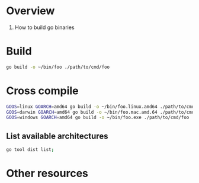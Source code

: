 # Overview
1. How to build go binaries


# Build
```sh
go build -o ~/bin/foo ./path/to/cmd/foo
```


# Cross compile
```sh
GOOS=linux GOARCH=amd64 go build -o ~/bin/foo.linux.amd64 ./path/to/cmd/foo
GOOS=darwin GOARCH=amd64 go build -o ~/bin/foo.mac.amd.64 ./path/to/cmd/foo
GOOS=windows GOARCH=amd64 go build -o ~/bin/foo.exe ./path/to/cmd/foo
```

## List available architectures
```sh
go tool dist list;
```


# Other resources
